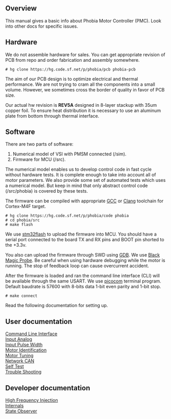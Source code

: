 ## Overview

This manual gives a basic info about Phobia Motor Controller (PMC). Look into
other docs for specific issues.

## Hardware

We do not assemble hardware for sales. You can get appropriate revision of PCB
from repo and order fabrication and assembly somewhere.

	# hg clone https://hg.code.sf.net/p/phobia/pcb phobia-pcb

The aim of our PCB design is to optimize electrical and thermal performance.
We are not trying to cram all the components into a small volume. However, we
sometimes cross the border of quality in favor of PCB size.

Our actual hw revision is **REV5A** designed in 8-layer stackup with 35um
copper foil. To ensure heat distribution it is necessary to use an aluminum
plate from bottom through thermal interface.

## Software

There are two parts of software:

1. Numerical model of VSI with PMSM connected (/sim).
2. Firmware for MCU (/src).

The numerical model enables us to develop control code in fast cycle without
hardware tests. It is complete enough to take into account all of motor
parameters. We also provide some set of automated tests which uses a numerical
model. But keep in mind that only abstract control code (/src/phobia) is
covered by these tests.

The firmware can be compiled with appropriate [GCC](https://gcc.gnu.org/)
or [Clang](https://clang.llvm.org/) toolchain for Cortex-M4F target.

	# hg clone https://hg.code.sf.net/p/phobia/code phobia
	# cd phobia/src
	# make flash

We use [stm32flash](https://sourceforge.net/projects/stm32flash/) to upload the
firmware into MCU. You should have a serial port connected to the board TX and
RX pins and BOOT pin shorted to the +3.3v.

You also can upload the firmware through SWD using
[GDB](https://www.gnu.org/software/gdb/). We use
[Black Magic Probe](https://1bitsquared.com/products/black-magic-probe). Be
careful when using hardware debugging while the motor is running. The stop of
feedback loop can cause overcurrent accident.

After the firmware is loaded and ran the command line interface (CLI) will be
available through the same USART. We use
[picocom](https://github.com/npat-efault/picocom) terminal program. Default
baudrate is 57600 with 8-bits data 1-bit even parity and 1-bit stop.

	# make connect

Read the following documentation for setting up.

## User documentation

[Command Line Interface](CLI.md)  
[Input Analog](InputAnalog.md)  
[Input Pulse Width](InputPulseWidth.md)  
[Motor Identification](MotorIdentification.md)  
[Motor Tuning](MotorTuning.md)  
[Network CAN](NetworkCAN.md)  
[Self Test](SelfTest.md)  
[Trouble Shooting](TroubleShooting.md)  

## Developer documentation

[High Frequency Injection](HFI.md)  
[Internals](Internals.md)  
[State Observer](StateObserver.md)  

